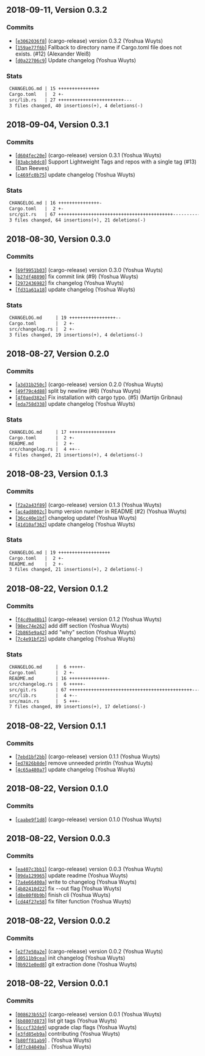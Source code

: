 ## 2018-09-11, Version 0.3.2
### Commits
- [[`e3062036f8`](https://github.com/yoshuawuyts/changelog/commit/e3062036f820b43903cee362ce68e909d96cb1fe)] (cargo-release) version 0.3.2 (Yoshua Wuyts)
- [[`159ae77f6b`](https://github.com/yoshuawuyts/changelog/commit/159ae77f6bcf596efb700902dd30b98c9b95944e)] Fallback to directory name if Cargo.toml file does not exists. (#12) (Alexander Weiß)
- [[`d0a22706c9`](https://github.com/yoshuawuyts/changelog/commit/d0a22706c9383d9a10746371d91fd9584fcd18d3)] Update changelog (Yoshua Wuyts)

### Stats
```diff
 CHANGELOG.md | 15 +++++++++++++++
 Cargo.toml   |  2 +-
 src/lib.rs   | 27 ++++++++++++++++++++++++---
 3 files changed, 40 insertions(+), 4 deletions(-)
```


## 2018-09-04, Version 0.3.1
### Commits
- [[`d604fec20e`](https://github.com/yoshuawuyts/changelog/commit/d604fec20ead83e3ccaca784f630ba2063d1b6a3)] (cargo-release) version 0.3.1 (Yoshua Wuyts)
- [[`83abcb0dc8`](https://github.com/yoshuawuyts/changelog/commit/83abcb0dc848e656926117e4a98fbcfbe547f9b4)] Support Lightweight Tags and repos with a single tag (#13) (Dan Reeves)
- [[`c469fc0b75`](https://github.com/yoshuawuyts/changelog/commit/c469fc0b75d76c31735c6763f5a6a57ea0ec1772)] update changelog (Yoshua Wuyts)

### Stats
```diff
 CHANGELOG.md | 16 +++++++++++++++-
 Cargo.toml   |  2 +-
 src/git.rs   | 67 ++++++++++++++++++++++++++++++++++++++++++-------------------
 3 files changed, 64 insertions(+), 21 deletions(-)
```


## 2018-08-30, Version 0.3.0
### Commits
- [[`69f9951b03`](https://github.com/yoshuawuyts/changelog/commits/69f9951b030f2824ddc804bd170525d322dca7cb)] (cargo-release) version 0.3.0 (Yoshua Wuyts)
- [[`b27df48890`](https://github.com/yoshuawuyts/changelog/commits/b27df48890715c4e1a1f0dcc5e2eeca68fcd555e)] fix commit link (#9) (Yoshua Wuyts)
- [[`2972436982`](https://github.com/yoshuawuyts/changelog/commits/29724369821a10f3c160046840db946b1cfcde11)] fix changelog (Yoshua Wuyts)
- [[`fd31a61a18`](https://github.com/yoshuawuyts/changelog/commits/fd31a61a18129a0ece99aa007bbd07dc18894c5a)] update changelog (Yoshua Wuyts)

### Stats
```diff
 CHANGELOG.md     | 19 +++++++++++++++++--
 Cargo.toml       |  2 +-
 src/changelog.rs |  2 +-
 3 files changed, 19 insertions(+), 4 deletions(-)
```


## 2018-08-27, Version 0.2.0
### Commits
- [[`a3d31b250c`](https://github.com/yoshuawuyts/changelog/commits/a3d31b250c3a1b28836e84e18c2b8da7c9d24a6a)] (cargo-release) version 0.2.0 (Yoshua Wuyts)
- [[`49f79c4d88`](https://github.com/yoshuawuyts/changelog/commits/49f79c4d8806f09c052d903b4eff6d17f4921cae)] split by newline (#6) (Yoshua Wuyts)
- [[`4f0aed382e`](https://github.com/yoshuawuyts/changelog/commits/4f0aed382e7c82ee339086ba571f1ed2df7cce27)] Fix installation with cargo typo. (#5) (Martijn Gribnau)
- [[`eda758d338`](https://github.com/yoshuawuyts/changelog/commits/eda758d3388bba024c3c0568c1d00bbb31b225ce)] update changelog (Yoshua Wuyts)

### Stats
```diff
 CHANGELOG.md     | 17 +++++++++++++++++
 Cargo.toml       |  2 +-
 README.md        |  2 +-
 src/changelog.rs |  4 ++--
 4 files changed, 21 insertions(+), 4 deletions(-)
```

## 2018-08-23, Version 0.1.3
### Commits
- [[`f2a2a43f89`](https://github.com/yoshuawuyts/changelog/commits/f2a2a43f89fec3fc5580773cd22811a2ed04725e)] (cargo-release) version 0.1.3 (Yoshua Wuyts)
- [[`ac4ad8002c`](https://github.com/yoshuawuyts/changelog/commits/ac4ad8002c61641028c2168543c769e2994f7b26)] bump version number in README (#2) (Yoshua Wuyts)
- [[`36cc40e1bf`](https://github.com/yoshuawuyts/changelog/commits/36cc40e1bf7adc81a8184bb4ad6eea447f1af1f4)] changelog update! (Yoshua Wuyts)
- [[`41d10af362`](https://github.com/yoshuawuyts/changelog/commits/41d10af362bf01da1c934d79adedbeb08a63ccc4)] update changelog (Yoshua Wuyts)

### Stats
```diff
 CHANGELOG.md | 19 +++++++++++++++++++
 Cargo.toml   |  2 +-
 README.md    |  2 +-
 3 files changed, 21 insertions(+), 2 deletions(-)
```


## 2018-08-22, Version 0.1.2
### Commits
- [[`f4cd9ad8b1`](https://github.com/yoshuawuyts/changelog/commits/f4cd9ad8b158480d993eefeb2b98b292048ac863)] (cargo-release) version 0.1.2 (Yoshua Wuyts)
- [[`98ec74e262`](https://github.com/yoshuawuyts/changelog/commits/98ec74e2627b703cd1242dcc918e4ebad75ae0ea)] add diff section (Yoshua Wuyts)
- [[`2b865e9a42`](https://github.com/yoshuawuyts/changelog/commits/2b865e9a42671d0b4a03649d5c43f4a2b49ee6d0)] add "why" section (Yoshua Wuyts)
- [[`7c4e91bf25`](https://github.com/yoshuawuyts/changelog/commits/7c4e91bf259922ab8cc174213cd0a33a0159d334)] update changelog (Yoshua Wuyts)

### Stats
```diff
 CHANGELOG.md     |  6 +++++-
 Cargo.toml       |  2 +-
 README.md        | 16 ++++++++++++++-
 src/changelog.rs |  6 +++++-
 src/git.rs       | 67 +++++++++++++++++++++++++++++++++++++++++++++------------
 src/lib.rs       |  4 +--
 src/main.rs      |  5 +++-
 7 files changed, 89 insertions(+), 17 deletions(-)
```

## 2018-08-22, Version 0.1.1
### Commits
- [[`7ebd1bf2bb`](https://github.com/yoshuawuyts/changelog/commits/7ebd1bf2bb5665d49be730438fec8c568d5d1406)] (cargo-release) version 0.1.1 (Yoshua Wuyts)
- [[`ed7826b8de`](https://github.com/yoshuawuyts/changelog/commits/ed7826b8de9f479eeedc2ae393318691c0542bc4)] remove unneeded println (Yoshua Wuyts)
- [[`4c65a480a7`](https://github.com/yoshuawuyts/changelog/commits/4c65a480a7ea4a0ea1508b70aa91641541644468)] update changelog (Yoshua Wuyts)

## 2018-08-22, Version 0.1.0
### Commits
- [[`caabe9f1d8`](https://github.com/yoshuawuyts/changelog/commits/caabe9f1d8a3b2d65638824b374b5324e6eab367)] (cargo-release) version 0.1.0 (Yoshua Wuyts)

## 2018-08-22, Version 0.0.3
### Commits
- [[`ea407c3bb1`](https://github.com/yoshuawuyts/changelog/commits/ea407c3bb1e6dd13d738de0534befb6674dcd97f)] (cargo-release) version 0.0.3 (Yoshua Wuyts)
- [[`09da129965`](https://github.com/yoshuawuyts/changelog/commits/09da12996587af7c0b99baa56ecf3f607e3f7c8f)] update readme (Yoshua Wuyts)
- [[`7a4e66400a`](https://github.com/yoshuawuyts/changelog/commits/7a4e66400abd9cff7789d85163d83f843e619ab3)] write to changelog (Yoshua Wuyts)
- [[`4b82410d22`](https://github.com/yoshuawuyts/changelog/commits/4b82410d223b3f6e3a02cab67f581484ebe2c8f5)] fix --out flag (Yoshua Wuyts)
- [[`d8e80f0b9b`](https://github.com/yoshuawuyts/changelog/commits/d8e80f0b9b3f31ac5def886230067df15426de69)] finish cli (Yoshua Wuyts)
- [[`cd44f27e58`](https://github.com/yoshuawuyts/changelog/commits/cd44f27e58462905c56b639fe1bec6c311094309)] fix filter function (Yoshua Wuyts)

## 2018-08-22, Version 0.0.2
### Commits
- [[`e2f7e50a2e`](https://github.com/yoshuawuyts/changelog/commits/e2f7e50a2e0471ad2f63053e032f2fddf3b89b9b)] (cargo-release) version 0.0.2 (Yoshua Wuyts)
- [[`d0511b9cea`](https://github.com/yoshuawuyts/changelog/commits/d0511b9cea03af48b17ac9ed97d52fa61fc337b1)] init changelog (Yoshua Wuyts)
- [[`0b921e0ed8`](https://github.com/yoshuawuyts/changelog/commits/0b921e0ed87607ffb385bba3b384d83141b5a12c)] git extraction done (Yoshua Wuyts)

## 2018-08-22, Version 0.0.1
### Commits
- [[`008623b552`](https://github.com/yoshuawuyts/changelog/commits/008623b55290ed6ffbf668322049cc8ed085232f)] (cargo-release) version 0.0.1 (Yoshua Wuyts)
- [[`6b8807d873`](https://github.com/yoshuawuyts/changelog/commits/6b8807d873794b9f38fc68894e4b1238814019bd)] list git tags (Yoshua Wuyts)
- [[`6cccf32de9`](https://github.com/yoshuawuyts/changelog/commits/6cccf32de92aef62b005a44d50fe4e8fbad002d8)] upgrade clap flags (Yoshua Wuyts)
- [[`e3fd85eb9a`](https://github.com/yoshuawuyts/changelog/commits/e3fd85eb9adff74f24a8328bff85dee0b9a2d91b)] contributing (Yoshua Wuyts)
- [[`b80ff81ab9`](https://github.com/yoshuawuyts/changelog/commits/b80ff81ab97d6b757b304c0a2425bb3225a4aef4)] . (Yoshua Wuyts)
- [[`df7c84049a`](https://github.com/yoshuawuyts/changelog/commits/df7c84049afdfc24be543da7fdcca69e987a2acb)] . (Yoshua Wuyts)
